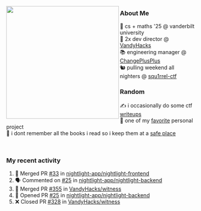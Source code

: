 <!-- 
Hey what are you doing here? 
I admire your curiosity tho
Shoot me an email (zinean00 at gmail dot com)
Let's connect! 
-->

<p float="left">
  <img src='https://imgur.com/nGM66Ev.png' width='300' align="left">
  <p>
    
  <h3>About Me</h3>
  🏫 cs + maths '25 @ vanderbilt university <br>
  🌊 2x dev director @ <a href="https://github.com/vandyhacks">VandyHacks</a> <br>
  📚 engineering manager @ <a href="https://github.com/changeplusplusvandy">ChangePlusPlus<a> <br>
  🐿 pulling weekend all nighters @ <a href="https://github.com/squ1rrel-ctf">squ1rrel-ctf</a> <br>
  
  <h3>Random</h3>
  ✍️ i occasionally do some ctf <a href="https://squ1rrel.dev/author/zineanteoh">writeups</a> <br>
  📱 one of my <a href="https://github.com/zineanteoh/vinkybox-app">favorite</a> personal project<br>
  📖 i dont remember all the books i read so i keep them at a <a href="https://www.goodreads.com/user/show/80901669-zi">safe place</a>
  </p>
  
</p>

<br>
<!-- <i>generated by <a href="https://labs.openai.com/s/0hW1r6PFYo3Zh0a7UoxK2AMp" target="_blank">dall-e 2</a></i> -->

<h3>My recent activity</h3>

<!--START_SECTION:activity-->
1. 🎉 Merged PR [#33](https://github.com/nightlight-app/nightlight-frontend/pull/33) in [nightlight-app/nightlight-frontend](https://github.com/nightlight-app/nightlight-frontend)
2. 🗣 Commented on [#25](https://github.com/nightlight-app/nightlight-backend/issues/25) in [nightlight-app/nightlight-backend](https://github.com/nightlight-app/nightlight-backend)
3. 🎉 Merged PR [#355](https://github.com/VandyHacks/witness/pull/355) in [VandyHacks/witness](https://github.com/VandyHacks/witness)
4. 💪 Opened PR [#25](https://github.com/nightlight-app/nightlight-backend/pull/25) in [nightlight-app/nightlight-backend](https://github.com/nightlight-app/nightlight-backend)
5. ❌ Closed PR [#328](https://github.com/VandyHacks/witness/pull/328) in [VandyHacks/witness](https://github.com/VandyHacks/witness)
<!--END_SECTION:activity-->
